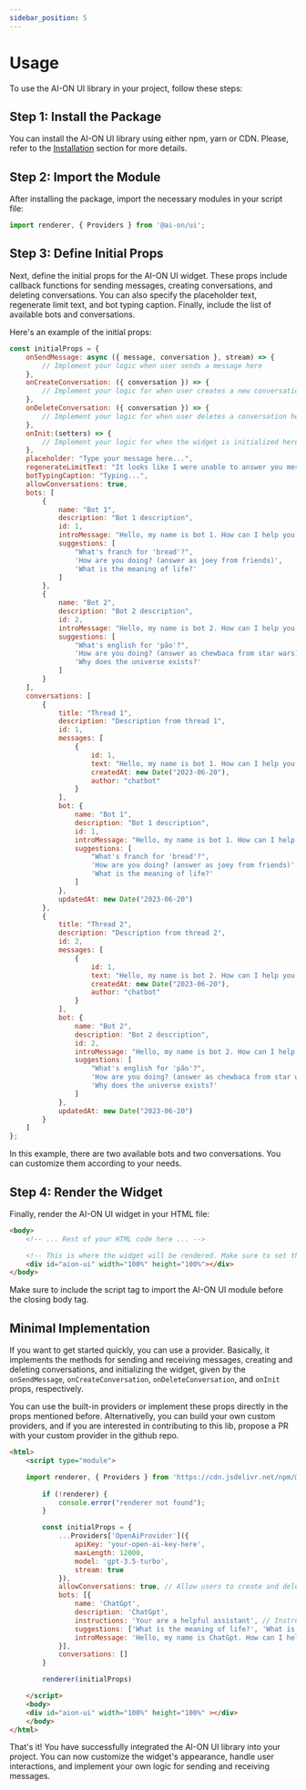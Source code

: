 ```yaml
---
sidebar_position: 5
---
```


# Usage

To use the AI-ON UI library in your project, follow these steps:

## Step 1: Install the Package

You can install the AI-ON UI library using either npm, yarn or CDN. Please, refer to the [Installation](/AION%20UI/instalation) section for more details.

## Step 2: Import the Module
After installing the package, import the necessary modules in your script file:
```jsx
import renderer, { Providers } from '@ai-on/ui';
```

## Step 3: Define Initial Props
Next, define the initial props for the AI-ON UI widget. These props include callback functions for sending messages, creating conversations, and deleting conversations. You can also specify the placeholder text, regenerate limit text, and bot typing caption. Finally, include the list of available bots and conversations.

Here's an example of the initial props:
```js
const initialProps = {
    onSendMessage: async ({ message, conversation }, stream) => {
        // Implement your logic when user sends a message here
    },
    onCreateConversation: ({ conversation }) => {
        // Implement your logic for when user creates a new conversation here
    },
    onDeleteConversation: ({ conversation }) => {
        // Implement your logic for when user deletes a conversation here
    },
    onInit:(setters) => {
        // Implement your logic for when the widget is initialized here
    },
    placeholder: "Type your message here...",
    regenerateLimitText: "It looks like I were unable to answer you message. Please try again with a different question.",
    botTypingCaption: "Typing...",
    allowConversations: true,
    bots: [
        {
            name: "Bot 1",
            description: "Bot 1 description",
            id: 1,
            introMessage: "Hello, my name is bot 1. How can I help you today?",
            suggestions: [
                "What's franch for 'bread'?",
                'How are you doing? (answer as joey from friends)',
                'What is the meaning of life?'
            ]
        },
        {
            name: "Bot 2",
            description: "Bot 2 description",
            id: 2,
            introMessage: "Hello, my name is bot 2. How can I help you today?",
            suggestions: [
                "What's english for 'pão'?",
                'How are you doing? (answer as chewbaca from star wars)',
                'Why does the universe exists?'
            ]
        }
    ],
    conversations: [
        {
            title: "Thread 1",
            description: "Description from thread 1",
            id: 1,
            messages: [
                {
                    id: 1,
                    text: "Hello, my name is bot 1. How can I help you today?",
                    createdAt: new Date("2023-06-20"),
                    author: "chatbot"
                }
            ],
            bot: {
                name: "Bot 1",
                description: "Bot 1 description",
                id: 1,
                introMessage: "Hello, my name is bot 1. How can I help you today?",
                suggestions: [
                    "What's franch for 'bread'?",
                    'How are you doing? (answer as joey from friends)',
                    'What is the meaning of life?'
                ]
            },
            updatedAt: new Date("2023-06-20")
        },
        {
            title: "Thread 2",
            description: "Description from thread 2",
            id: 2,
            messages: [
                {
                    id: 1,
                    text: "Hello, my name is bot 2. How can I help you today?",
                    createdAt: new Date("2023-06-20"),
                    author: "chatbot"
                }
            ],
            bot: {
                name: "Bot 2",
                description: "Bot 2 description",
                id: 2,
                introMessage: "Hello, my name is bot 2. How can I help you today?",
                suggestions: [
                    "What's english for 'pão'?",
                    'How are you doing? (answer as chewbaca from star wars)',
                    'Why does the universe exists?'
                ]
            },
            updatedAt: new Date("2023-06-20")
        }
    ]
};
```
In this example, there are two available bots and two conversations. You can customize them according to your needs.

## Step 4: Render the Widget
Finally, render the AI-ON UI widget in your HTML file:

```html
<body>
    <!-- ... Rest of your HTML code here ... -->

    <!-- This is where the widget will be rendered. Make sure to set the id as 'aion-ui' -->
    <div id="aion-ui" width="100%" height="100%"></div>
</body>
```
Make sure to include the script tag to import the AI-ON UI module before the closing body tag.


## Minimal Implementation
If you want to get started quickly, you can use a provider. Basically, it implements the methods for sending and receiving messages, creating and deleting conversations, and initializing the widget, given by the `onSendMessage`, `onCreateConversation`, `onDeleteConversation`, and `onInit` props, respectively. 

You can use the built-in providers or implement these props directly in the props mentioned before. Alternativelly, you can build your own custom providers, and if you are interested in contributing to this lib, propose a PR with your custom provider in the github repo.

```html
<html>
    <script type="module">

    import renderer, { Providers } from 'https://cdn.jsdelivr.net/npm/@ai-on/ui';
        
        if (!renderer) {
            console.error("renderer not found");
        }

        const initialProps = {
            ...Providers['OpenAiProvider']({
                apiKey: 'your-open-ai-key-here',
                maxLength: 12000,
                model: 'gpt-3.5-turbo',
                stream: true
            }),
            allowConversations: true, // Allow users to create and delete new threads
            bots: [{
                name: 'ChatGpt',
                description: 'ChatGpt',
                instructions: 'Your are a helpful assistant', // Instructions to be passed as "system prompt",
                suggestions: ['What is the meaning of life?', 'What is the best programming language?', 'What is the best programming language?'],
                introMessage: 'Hello, my name is ChatGpt. How can I help you today?'
            }],
            conversations: []
        }

        renderer(initialProps)

    </script>
    <body>
    <div id="aion-ui" width="100%" height="100%" ></div>
    </body>
</html>
```


That's it! You have successfully integrated the AI-ON UI library into your project. You can now customize the widget's appearance, handle user interactions, and implement your own logic for sending and receiving messages.
